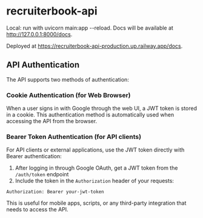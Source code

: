 # recruiterbook-api

Local: run with uvicorn main:app --reload. Docs will be available at http://127.0.0.1:8000/docs.

Deployed at https://recruiterbook-api-production.up.railway.app/docs. 

## API Authentication

The API supports two methods of authentication:

### Cookie Authentication (for Web Browser)

When a user signs in with Google through the web UI, a JWT token is stored in a cookie. This authentication method is automatically used when accessing the API from the browser.

### Bearer Token Authentication (for API clients)

For API clients or external applications, use the JWT token directly with Bearer authentication:

1. After logging in through Google OAuth, get a JWT token from the `/auth/token` endpoint
2. Include the token in the `Authorization` header of your requests:

```
Authorization: Bearer your-jwt-token
```

This is useful for mobile apps, scripts, or any third-party integration that needs to access the API. 

